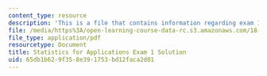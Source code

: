 ```yaml
---
content_type: resource
description: 'This is a file that contains information regarding exam 1 solution. '
file: /media/https%3A/open-learning-course-data-rc.s3.amazonaws.com/18-443-statistics-for-applications-spring-2015/65db1b629f358e391753bd12faca2d01_MIT18_443S15_Exam1_Sol.pdf
file_type: application/pdf
resourcetype: Document
title: Statistics for Applications Exam 1 Solution
uid: 65db1b62-9f35-8e39-1753-bd12faca2d01
---
```

